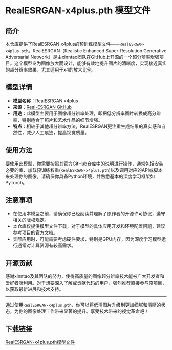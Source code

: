 # RealESRGAN-x4plus.pth 模型文件

## 简介

本仓库提供了RealESRGAN x4plus的预训练模型文件——`RealESRGAN-x4plus.pth`。RealESRGAN（Realistic Enhanced Super-Resolution Generative Adversarial Network）是由xinntao团队在GitHub上开源的一个超分辨率增强项目。这个模型专为图像放大而设计，能够有效地提升图片的清晰度，实现接近真实的超分辨率效果，尤其适用于x4的放大比例。

## 模型详情

- **模型名称**：RealESRGAN x4plus
- **来源**：[Real-ESRGAN GitHub](https://github.com/xinntao/Real-ESRGAN)
- **用途**：此模型主要用于图像超分辨率处理，即把低分辨率图片转换成高分辨率，特别适合于照片和艺术作品的细节增强。
- **特点**：相较于其他超分辨率方法，RealESRGAN更注重生成结果的真实感和自然性，减少人工痕迹，提高视觉质量。

## 使用方法

要使用此模型，你需要按照其官方GitHub仓库中的说明进行操作，通常包括安装必要的库、加载预训练权重(`RealESRGAN-x4plus.pth`)以及调用对应的API或脚本来处理你的图像。请确保你具备Python环境，并熟悉基本的深度学习框架如PyTorch。

## 注意事项

- 在使用本模型之前，请确保你已经阅读并理解了原作者的开源许可协议，遵守相关的版权规定。
- 本仓库仅提供模型文件下载，对于模型的具体应用开发和环境配置问题，建议参考项目的官方文档。
- 实际应用时，可能需要考虑硬件要求，特别是GPU内存，因为深度学习模型运行通常对计算资源有较高需求。

## 开源贡献

感谢xinntao及其团队的努力，使得高质量的图像超分辨率技术能被广大开发者和爱好者所利用。对于想要深入了解或贡献代码的用户，强烈推荐直接参与原项目，以获取最新进展和技术支持。

---

通过使用`RealESRGAN-x4plus.pth`，你可以将低清图片升级到更加细腻和清晰的状态，为你的图像处理工作带来显著的提升。享受技术带来的视觉革命吧！

## 下载链接

[RealESRGAN-x4plus.pth模型文件](https://pan.quark.cn/s/0e55f660d320)